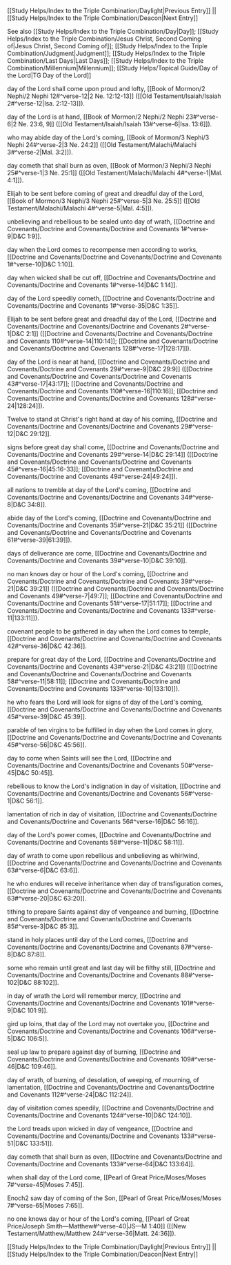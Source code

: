 [[Study Helps/Index to the Triple Combination/Daylight|Previous Entry]]  ||  [[Study Helps/Index to the Triple Combination/Deacon|Next Entry]]

 See also [[Study Helps/Index to the Triple Combination/Day|Day]]; [[Study Helps/Index to the Triple Combination/Jesus Christ, Second Coming of|Jesus Christ, Second Coming of]]; [[Study Helps/Index to the Triple Combination/Judgment|Judgment]]; [[Study Helps/Index to the Triple Combination/Last Days|Last Days]]; [[Study Helps/Index to the Triple Combination/Millennium|Millennium]]; [[Study Helps/Topical Guide/Day of the Lord|TG Day of the Lord]]

 day of the Lord shall come upon proud and lofty, [[Book of Mormon/2 Nephi/2 Nephi 12#^verse-12|2 Ne. 12:12-13]] ([[Old Testament/Isaiah/Isaiah 2#^verse-12|Isa. 2:12-13]]).

 day of the Lord is at hand, [[Book of Mormon/2 Nephi/2 Nephi 23#^verse-6|2 Ne. 23:6, 9]] ([[Old Testament/Isaiah/Isaiah 13#^verse-6|Isa. 13:6]]).

 who may abide day of the Lord's coming, [[Book of Mormon/3 Nephi/3 Nephi 24#^verse-2|3 Ne. 24:2]] ([[Old Testament/Malachi/Malachi 3#^verse-2|Mal. 3:2]]).

 day cometh that shall burn as oven, [[Book of Mormon/3 Nephi/3 Nephi 25#^verse-1|3 Ne. 25:1]] ([[Old Testament/Malachi/Malachi 4#^verse-1|Mal. 4:1]]).

 Elijah to be sent before coming of great and dreadful day of the Lord, [[Book of Mormon/3 Nephi/3 Nephi 25#^verse-5|3 Ne. 25:5]] ([[Old Testament/Malachi/Malachi 4#^verse-5|Mal. 4:5]]).

 unbelieving and rebellious to be sealed unto day of wrath, [[Doctrine and Covenants/Doctrine and Covenants/Doctrine and Covenants 1#^verse-9|D&C 1:9]].

 day when the Lord comes to recompense men according to works, [[Doctrine and Covenants/Doctrine and Covenants/Doctrine and Covenants 1#^verse-10|D&C 1:10]].

 day when wicked shall be cut off, [[Doctrine and Covenants/Doctrine and Covenants/Doctrine and Covenants 1#^verse-14|D&C 1:14]].

 day of the Lord speedily cometh, [[Doctrine and Covenants/Doctrine and Covenants/Doctrine and Covenants 1#^verse-35|D&C 1:35]].

 Elijah to be sent before great and dreadful day of the Lord, [[Doctrine and Covenants/Doctrine and Covenants/Doctrine and Covenants 2#^verse-1|D&C 2:1]] ([[Doctrine and Covenants/Doctrine and Covenants/Doctrine and Covenants 110#^verse-14|110:14]]; [[Doctrine and Covenants/Doctrine and Covenants/Doctrine and Covenants 128#^verse-17|128:17]]).

 day of the Lord is near at hand, [[Doctrine and Covenants/Doctrine and Covenants/Doctrine and Covenants 29#^verse-9|D&C 29:9]] ([[Doctrine and Covenants/Doctrine and Covenants/Doctrine and Covenants 43#^verse-17|43:17]]; [[Doctrine and Covenants/Doctrine and Covenants/Doctrine and Covenants 110#^verse-16|110:16]]; [[Doctrine and Covenants/Doctrine and Covenants/Doctrine and Covenants 128#^verse-24|128:24]]).

 Twelve to stand at Christ's right hand at day of his coming, [[Doctrine and Covenants/Doctrine and Covenants/Doctrine and Covenants 29#^verse-12|D&C 29:12]].

 signs before great day shall come, [[Doctrine and Covenants/Doctrine and Covenants/Doctrine and Covenants 29#^verse-14|D&C 29:14]] ([[Doctrine and Covenants/Doctrine and Covenants/Doctrine and Covenants 45#^verse-16|45:16-33]]; [[Doctrine and Covenants/Doctrine and Covenants/Doctrine and Covenants 49#^verse-24|49:24]]).

 all nations to tremble at day of the Lord's coming, [[Doctrine and Covenants/Doctrine and Covenants/Doctrine and Covenants 34#^verse-8|D&C 34:8]].

 abide day of the Lord's coming, [[Doctrine and Covenants/Doctrine and Covenants/Doctrine and Covenants 35#^verse-21|D&C 35:21]] ([[Doctrine and Covenants/Doctrine and Covenants/Doctrine and Covenants 61#^verse-39|61:39]]).

 days of deliverance are come, [[Doctrine and Covenants/Doctrine and Covenants/Doctrine and Covenants 39#^verse-10|D&C 39:10]].

 no man knows day or hour of the Lord's coming, [[Doctrine and Covenants/Doctrine and Covenants/Doctrine and Covenants 39#^verse-21|D&C 39:21]] ([[Doctrine and Covenants/Doctrine and Covenants/Doctrine and Covenants 49#^verse-7|49:7]]; [[Doctrine and Covenants/Doctrine and Covenants/Doctrine and Covenants 51#^verse-17|51:17]]; [[Doctrine and Covenants/Doctrine and Covenants/Doctrine and Covenants 133#^verse-11|133:11]]).

 covenant people to be gathered in day when the Lord comes to temple, [[Doctrine and Covenants/Doctrine and Covenants/Doctrine and Covenants 42#^verse-36|D&C 42:36]].

 prepare for great day of the Lord, [[Doctrine and Covenants/Doctrine and Covenants/Doctrine and Covenants 43#^verse-21|D&C 43:21]] ([[Doctrine and Covenants/Doctrine and Covenants/Doctrine and Covenants 58#^verse-11|58:11]]; [[Doctrine and Covenants/Doctrine and Covenants/Doctrine and Covenants 133#^verse-10|133:10]]).

 he who fears the Lord will look for signs of day of the Lord's coming, [[Doctrine and Covenants/Doctrine and Covenants/Doctrine and Covenants 45#^verse-39|D&C 45:39]].

 parable of ten virgins to be fulfilled in day when the Lord comes in glory, [[Doctrine and Covenants/Doctrine and Covenants/Doctrine and Covenants 45#^verse-56|D&C 45:56]].

 day to come when Saints will see the Lord, [[Doctrine and Covenants/Doctrine and Covenants/Doctrine and Covenants 50#^verse-45|D&C 50:45]].

 rebellious to know the Lord's indignation in day of visitation, [[Doctrine and Covenants/Doctrine and Covenants/Doctrine and Covenants 56#^verse-1|D&C 56:1]].

 lamentation of rich in day of visitation, [[Doctrine and Covenants/Doctrine and Covenants/Doctrine and Covenants 56#^verse-16|D&C 56:16]].

 day of the Lord's power comes, [[Doctrine and Covenants/Doctrine and Covenants/Doctrine and Covenants 58#^verse-11|D&C 58:11]].

 day of wrath to come upon rebellious and unbelieving as whirlwind, [[Doctrine and Covenants/Doctrine and Covenants/Doctrine and Covenants 63#^verse-6|D&C 63:6]].

 he who endures will receive inheritance when day of transfiguration comes, [[Doctrine and Covenants/Doctrine and Covenants/Doctrine and Covenants 63#^verse-20|D&C 63:20]].

 tithing to prepare Saints against day of vengeance and burning, [[Doctrine and Covenants/Doctrine and Covenants/Doctrine and Covenants 85#^verse-3|D&C 85:3]].

 stand in holy places until day of the Lord comes, [[Doctrine and Covenants/Doctrine and Covenants/Doctrine and Covenants 87#^verse-8|D&C 87:8]].

 some who remain until great and last day will be filthy still, [[Doctrine and Covenants/Doctrine and Covenants/Doctrine and Covenants 88#^verse-102|D&C 88:102]].

 in day of wrath the Lord will remember mercy, [[Doctrine and Covenants/Doctrine and Covenants/Doctrine and Covenants 101#^verse-9|D&C 101:9]].

 gird up loins, that day of the Lord may not overtake you, [[Doctrine and Covenants/Doctrine and Covenants/Doctrine and Covenants 106#^verse-5|D&C 106:5]].

 seal up law to prepare against day of burning, [[Doctrine and Covenants/Doctrine and Covenants/Doctrine and Covenants 109#^verse-46|D&C 109:46]].

 day of wrath, of burning, of desolation, of weeping, of mourning, of lamentation, [[Doctrine and Covenants/Doctrine and Covenants/Doctrine and Covenants 112#^verse-24|D&C 112:24]].

 day of visitation comes speedily, [[Doctrine and Covenants/Doctrine and Covenants/Doctrine and Covenants 124#^verse-10|D&C 124:10]].

 the Lord treads upon wicked in day of vengeance, [[Doctrine and Covenants/Doctrine and Covenants/Doctrine and Covenants 133#^verse-51|D&C 133:51]].

 day cometh that shall burn as oven, [[Doctrine and Covenants/Doctrine and Covenants/Doctrine and Covenants 133#^verse-64|D&C 133:64]].

 when shall day of the Lord come, [[Pearl of Great Price/Moses/Moses 7#^verse-45|Moses 7:45]].

 Enoch2 saw day of coming of the Son, [[Pearl of Great Price/Moses/Moses 7#^verse-65|Moses 7:65]].

 no one knows day or hour of the Lord's coming, [[Pearl of Great Price/Joseph Smith—Matthew#^verse-40|JS—M 1:40]] ([[New Testament/Matthew/Matthew 24#^verse-36|Matt. 24:36]]).

[[Study Helps/Index to the Triple Combination/Daylight|Previous Entry]]  ||  [[Study Helps/Index to the Triple Combination/Deacon|Next Entry]]